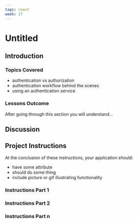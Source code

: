 ```yaml
---
tags: react 
week: 17
---
```


# Untitled

## Introduction

### Topics Covered

- authentication vs authorization
- authentication workflow behind the scenes
- using an authentication service

### Lessons Outcome

After going through this section you will understand...

## Discussion

## Project Instructions

At the conclusion of these instructions, your application should:

- have some attribute
- should do some thing
- include picture or gif illustrating functionality

### Instructions Part 1

### Instructions Part 2

### Instructions Part n
